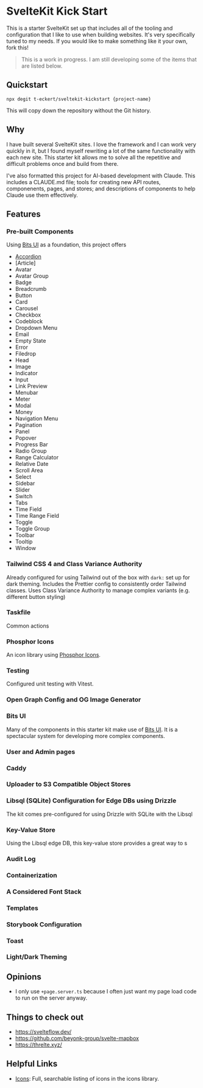 # SvelteKit Kick Start

This is a starter SvelteKit set up that includes all of the tooling and configuration that I like to use when building websites. It's very specifically tuned to my needs. If you would like to make something like it your own, fork this!

> This is a work in progress. I am still developing some of the items that are listed below.

## Quickstart

```shell
npx degit t-eckert/sveltekit-kickstart {project-name}
```

This will copy down the repository without the Git history.

## Why

I have built several SvelteKit sites. I love the framework and I can work very quickly in it, but I found myself rewriting a lot of the same functionality with each new site. This starter kit allows me to solve all the repetitive and difficult problems once and build from there.

I've also formatted this project for AI-based development with Claude. This includes a CLAUDE.md file; tools for creating new API routes, componenents, pages, and stores; and descriptions of components to help Claude use them effectively.

## Features

### Pre-built Components

Using [Bits UI](https://www.bits-ui.com/) as a foundation, this project offers 

- [Accordion](./src/lib/components/accordion/accordion.svelte)
- [Article]
- Avatar
- Avatar Group
- Badge
- Breadcrumb
- Button
- Card
- Carousel
- Checkbox
- Codeblock
- Dropdown Menu
- Email
- Empty State
- Error
- Filedrop
- Head
- Image
- Indicator
- Input
- Link Preview
- Menubar
- Meter
- Modal
- Money
- Navigation Menu
- Pagination
- Panel
- Popover
- Progress Bar
- Radio Group
- Range Calculator
- Relative Date
- Scroll Area
- Select
- Sidebar
- Slider
- Switch
- Tabs
- Time Field
- Time Range Field
- Toggle
- Toggle Group
- Toolbar
- Tooltip
- Window


### Tailwind CSS 4 and Class Variance Authority

Already configured for using Tailwind out of the box with `dark:` set up for dark theming. Includes the Prettier config to consistently order Tailwind classes. Uses Class Variance Authority to manage complex variants (e.g. different button styling)

### Taskfile

Common actions 

### Phosphor Icons

An icon library using [Phosphor Icons](https://phosphoricons.com/).

### Testing

Configured unit testing with Vitest.

### Open Graph Config and OG Image Generator

### Bits UI

Many of the components in this starter kit make use of [Bits UI](https://www.bits-ui.com/). It is a spectacular system for developing more complex components.

### User and Admin pages

### Caddy

### Uploader to S3 Compatible Object Stores

### Libsql (SQLite) Configuration for Edge DBs using Drizzle

The kit comes pre-configured for using Drizzle with SQLite with the Libsql

### Key-Value Store

Using the Libsql edge DB, this key-value store provides a great way to s

### Audit Log

### Containerization

### A Considered Font Stack

### Templates

### Storybook Configuration

### Toast

### Light/Dark Theming

## Opinions

- I only use `+page.server.ts` because I often just want my page load code to run on the server anyway.

## Things to check out

- https://svelteflow.dev/
- https://github.com/beyonk-group/svelte-mapbox
- https://threlte.xyz/

## Helpful Links

- [Icons](https://phosphoricons.com/): Full, searchable listing of icons in the icons library.
